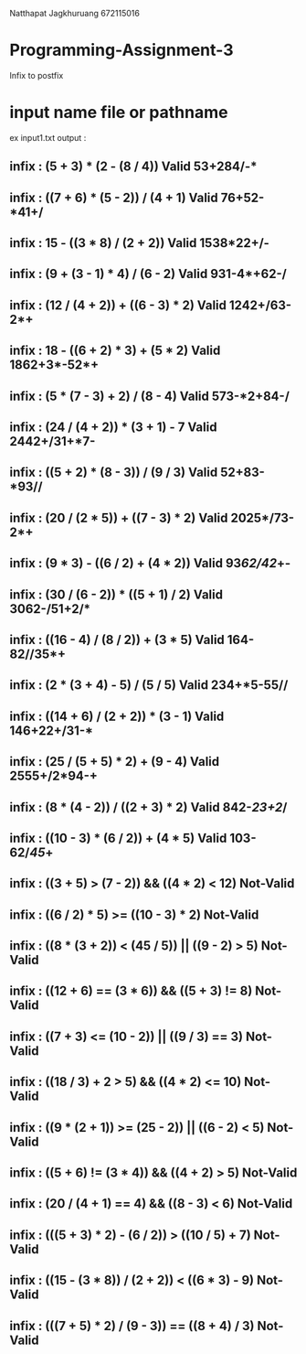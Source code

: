 Natthapat Jagkhuruang 672115016 


# Programming-Assignment-3
Infix to postfix

# input name file or pathname

ex input1.txt
output : 

infix : (5 + 3) * (2 - (8 / 4))
Valid
53+284/-*
----------------
infix : ((7 + 6) * (5 - 2)) / (4 + 1)
Valid
76+52-*41+/
----------------
infix : 15 - ((3 * 8) / (2 + 2))
Valid
1538*22+/-
----------------
infix : (9 + (3 - 1) * 4) / (6 - 2)
Valid
931-4*+62-/
----------------
infix : (12 / (4 + 2)) + ((6 - 3) * 2)
Valid
1242+/63-2*+
----------------
infix : 18 - ((6 + 2) * 3) + (5 * 2)
Valid
1862+3*-52*+
----------------
infix : (5 * (7 - 3) + 2) / (8 - 4)
Valid
573-*2+84-/
----------------
infix : (24 / (4 + 2)) * (3 + 1) - 7
Valid
2442+/31+*7-
----------------
infix : ((5 + 2) * (8 - 3)) / (9 / 3)
Valid
52+83-*93//
----------------
infix : (20 / (2 * 5)) + ((7 - 3) * 2)
Valid
2025*/73-2*+
----------------
infix : (9 * 3) - ((6 / 2) + (4 * 2))
Valid
93*62/42*+-
----------------
infix : (30 / (6 - 2)) * ((5 + 1) / 2)
Valid
3062-/51+2/*
----------------
infix : ((16 - 4) / (8 / 2)) + (3 * 5)
Valid
164-82//35*+
----------------
infix : (2 * (3 + 4) - 5) / (5 / 5)
Valid
234+*5-55//
----------------
infix : ((14 + 6) / (2 + 2)) * (3 - 1)
Valid
146+22+/31-*
----------------
infix : (25 / (5 + 5) * 2) + (9 - 4)
Valid
2555+/2*94-+
----------------
infix : (8 * (4 - 2)) / ((2 + 3) * 2)
Valid
842-*23+2*/
----------------
infix : ((10 - 3) * (6 / 2)) + (4 * 5)
Valid
103-62/*45*+
----------------
infix : ((3 + 5) > (7 - 2)) && ((4 * 2) < 12)
Not-Valid
----------------
infix : ((6 / 2) * 5) >= ((10 - 3) * 2)
Not-Valid
----------------
infix : ((8 * (3 + 2)) < (45 / 5)) || ((9 - 2) > 5)
Not-Valid
----------------
infix : ((12 + 6) == (3 * 6)) && ((5 + 3) != 8)
Not-Valid
----------------
infix : ((7 + 3) <= (10 - 2)) || ((9 / 3) == 3)
Not-Valid
----------------
infix : ((18 / 3) + 2 > 5) && ((4 * 2) <= 10)
Not-Valid
----------------
infix : ((9 * (2 + 1)) >= (25 - 2)) || ((6 - 2) < 5)
Not-Valid
----------------
infix : ((5 + 6) != (3 * 4)) && ((4 + 2) > 5)
Not-Valid
----------------
infix : (20 / (4 + 1) == 4) && ((8 - 3) < 6)
Not-Valid
----------------
infix : (((5 + 3) * 2) - (6 / 2)) > ((10 / 5) + 7)
Not-Valid
----------------
infix : ((15 - (3 * 8)) / (2 + 2)) < ((6 * 3) - 9)
Not-Valid
----------------
infix : (((7 + 5) * 2) / (9 - 3)) == ((8 + 4) / 3)
Not-Valid
----------------
